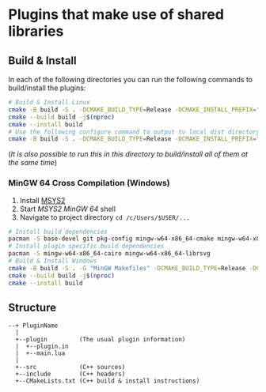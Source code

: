 # Plugins that make use of shared libraries

## Build & Install

In each of the following directories you can run the following commands to build/install the plugins:

```sh
# Build & Install Linux
cmake -B build -S . -DCMAKE_BUILD_TYPE=Release -DCMAKE_INSTALL_PREFIX="$HOME/.config/xournalpp/plugins" -DCMAKE_INSTALL_PREFIX_ICONS="$HOME/.local/share/icons"
cmake --build build -j$(nproc)
cmake --install build
# Use the following configure command to output to local dist directory instead
cmake -B build -S . -DCMAKE_BUILD_TYPE=Release -DCMAKE_INSTALL_PREFIX="./dist"
```

(*It is also possible to run this in this directory to build/install all of them at the same time*)

### MinGW 64 Cross Compilation (Windows)

1. Install [MSYS2](https://www.msys2.org/)
2. Start *MSYS2 MinGW 64* shell
3. Navigate to project directory `cd /c/Users/$USER/...`

```sh
# Install build dependencies
pacman -S base-devel git pkg-config mingw-w64-x86_64-cmake mingw-w64-x86_64-lua mingw-w64-x86_64-toolchain
# Install plugin specific build dependencies
pacman -S mingw-w64-x86_64-cairo mingw-w64-x86_64-librsvg
# Build & Install Windows
cmake -B build -S . -G "MinGW Makefiles" -DCMAKE_BUILD_TYPE=Release -DCMAKE_INSTALL_PREFIX="/c/Users/$USER/AppData/Local/xournalpp/plugins" -DCMAKE_INSTALL_PREFIX_ICONS="/c/Users/$USER/AppData/Local/icons"
cmake --build build -j$(nproc)
cmake --install build
```

## Structure

```text
--+ PluginName
  |
  +--plugin         (The usual plugin information)
  |  +--plugin.in
  |  +--main.lua
  |
  +--src            (C++ sources)
  +--include        (C++ headers)
  +--CMakeLists.txt (C++ build & install instructions)
```
